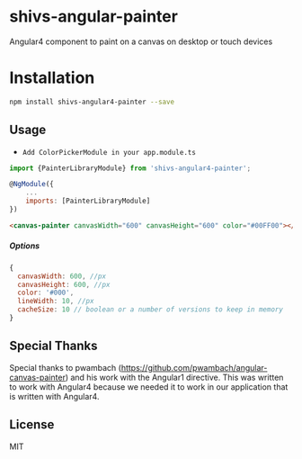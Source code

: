 shivs-angular-painter
======================

Angular4 component to paint on a canvas on desktop or touch devices

# Installation
```bash
npm install shivs-angular4-painter --save 
```

## Usage
* `Add ColorPickerModule in your app.module.ts`
```javascript
import {PainterLibraryModule} from 'shivs-angular4-painter';

@NgModule({
    ...
    imports: [PainterLibraryModule]
})
```
```html
<canvas-painter canvasWidth="600" canvasHeight="600" color="#00FF00"></canvas-painter>
```

##### Options

```javascript
{
  canvasWidth: 600, //px
  canvasHeight: 600, //px
  color: '#000',
  lineWidth: 10, //px
  cacheSize: 10 // boolean or a number of versions to keep in memory
}
```

## Special Thanks
Special thanks to pwambach (https://github.com/pwambach/angular-canvas-painter) and his work with the Angular1 directive. This was written to work with Angular4 because we needed it to work in our application that is written with Angular4. 


## License
MIT